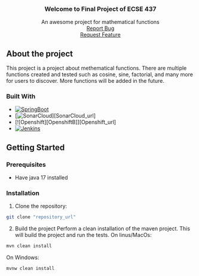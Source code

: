   <h3 align="center">Welcome to Final Project of ECSE 437</h3>
  <p align="center">
    An awesome project for mathematical functions
    <br />
    <a href="https://github.com/yasminamatta/ECSE-437-Final-Project/issues">Report Bug</a>
    <br />
    <a href="https://github.com/yasminamatta/ECSE-437-Final-Project/issues">Request Feature</a>
  </p>
</div>

## About the project
This project is a project about methematical functions. There are multiple functions created and tested such as cosine, sine, factorial, and many more for users to discover. More functions will be added in the future.

### Built With

* [![SpringBoot][SprintBootB]][SpringBoot_url]
* [![SonarCloud][SonarCloudB]][SonarCloud_url]
* [![Openshift][OpenshiftB]][Openshift_url]
* [![Jenkins][JenkinsB]][Jenkins_url]

## Getting Started

### Prerequisites

  - Have java 17 installed
  
### Installation
1. Clone the repository:  
```sh 
git clone "repository_url"
```

2. Build the project
Perform a clean installation of the maven project. This will build the project and run the tests.
On linus/MacOs:
```sh
mvn clean install
```
On Windows:
```sh
mvnw clean install
```


[JenkinsB]:https://img.shields.io/badge/Jenkins-grey?style=for-the-badge&logo=jenkins
[Jenkins_url]:https://www.jenkins.io/
[SprintBootB]:https://img.shields.io/badge/Spring-brightgreen?style=for-the-badge&logo=spring
[SpringBoot_url]:https://spring.io/projects/spring-boot
[SonarCloudB]:
[SonarCloud_url]:https://www.sonarsource.com/products/sonarcloud/
[Openshift]:
[Openshift_url]:https://www.redhat.com/en/technologies/cloud-computing/openshift







































